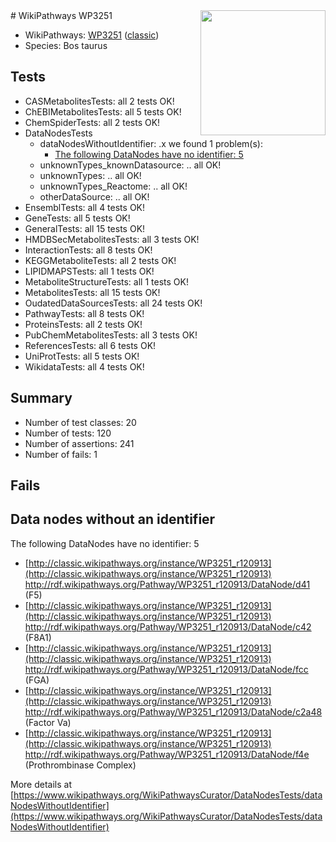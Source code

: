 <img style="float: right; width: 200px" src="https://upload.wikimedia.org/wikipedia/commons/thumb/8/83/Wplogo_with_text_500.png/640px-Wplogo_with_text_500.png" />
# WikiPathways WP3251

* WikiPathways: [WP3251](https://wikipathways.org/pathways/WP3251) ([classic](https://classic.wikipathways.org/instance/WP3251))
* Species: Bos taurus
## Tests
* CASMetabolitesTests: all 2 tests OK!
* ChEBIMetabolitesTests: all 5 tests OK!
* ChemSpiderTests: all 2 tests OK!
* DataNodesTests
    * dataNodesWithoutIdentifier: .x we found 1 problem(s):
        * [The following DataNodes have no identifier: 5](#d2d32fa4)
    * unknownTypes_knownDatasource: .. all OK!
    * unknownTypes: .. all OK!
    * unknownTypes_Reactome: .. all OK!
    * otherDataSource: .. all OK!
* EnsemblTests: all 4 tests OK!
* GeneTests: all 5 tests OK!
* GeneralTests: all 15 tests OK!
* HMDBSecMetabolitesTests: all 3 tests OK!
* InteractionTests: all 8 tests OK!
* KEGGMetaboliteTests: all 2 tests OK!
* LIPIDMAPSTests: all 1 tests OK!
* MetaboliteStructureTests: all 1 tests OK!
* MetabolitesTests: all 15 tests OK!
* OudatedDataSourcesTests: all 24 tests OK!
* PathwayTests: all 8 tests OK!
* ProteinsTests: all 2 tests OK!
* PubChemMetabolitesTests: all 3 tests OK!
* ReferencesTests: all 6 tests OK!
* UniProtTests: all 5 tests OK!
* WikidataTests: all 4 tests OK!


## Summary

* Number of test classes: 20
* Number of tests: 120
* Number of assertions: 241
* Number of fails: 1

## Fails

<a name="d2d32fa4" />

## Data nodes without an identifier

The following DataNodes have no identifier: 5

* [http://classic.wikipathways.org/instance/WP3251_r120913](http://classic.wikipathways.org/instance/WP3251_r120913) http://rdf.wikipathways.org/Pathway/WP3251_r120913/DataNode/d41 (F5)
* [http://classic.wikipathways.org/instance/WP3251_r120913](http://classic.wikipathways.org/instance/WP3251_r120913) http://rdf.wikipathways.org/Pathway/WP3251_r120913/DataNode/c42 (F8A1)
* [http://classic.wikipathways.org/instance/WP3251_r120913](http://classic.wikipathways.org/instance/WP3251_r120913) http://rdf.wikipathways.org/Pathway/WP3251_r120913/DataNode/fcc (FGA)
* [http://classic.wikipathways.org/instance/WP3251_r120913](http://classic.wikipathways.org/instance/WP3251_r120913) http://rdf.wikipathways.org/Pathway/WP3251_r120913/DataNode/c2a48 (Factor Va)
* [http://classic.wikipathways.org/instance/WP3251_r120913](http://classic.wikipathways.org/instance/WP3251_r120913) http://rdf.wikipathways.org/Pathway/WP3251_r120913/DataNode/f4e (Prothrombinase Complex)


More details at [https://www.wikipathways.org/WikiPathwaysCurator/DataNodesTests/dataNodesWithoutIdentifier](https://www.wikipathways.org/WikiPathwaysCurator/DataNodesTests/dataNodesWithoutIdentifier)

